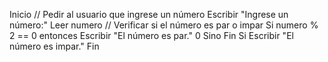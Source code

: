 Inicio
// Pedir al usuario que ingrese un número
Escribir "Ingrese un número:"
Leer numero
// Verificar si el número es par o impar
Si numero % 2 == 0 entonces
Escribir "El número es par."
0
Sino
Fin Si
Escribir "El número es impar."
Fin

